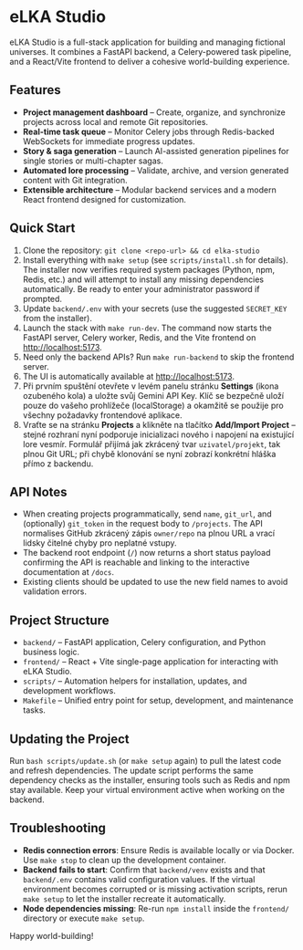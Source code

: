 # eLKA Studio

eLKA Studio is a full-stack application for building and managing fictional universes. It combines a FastAPI backend, a Celery-powered task pipeline, and a React/Vite frontend to deliver a cohesive world-building experience.

## Features
- **Project management dashboard** – Create, organize, and synchronize projects across local and remote Git repositories.
- **Real-time task queue** – Monitor Celery jobs through Redis-backed WebSockets for immediate progress updates.
- **Story & saga generation** – Launch AI-assisted generation pipelines for single stories or multi-chapter sagas.
- **Automated lore processing** – Validate, archive, and version generated content with Git integration.
- **Extensible architecture** – Modular backend services and a modern React frontend designed for customization.

## Quick Start
1. Clone the repository: `git clone <repo-url> && cd elka-studio`
2. Install everything with `make setup` (see `scripts/install.sh` for details).
   The installer now verifies required system packages (Python, npm, Redis, etc.) and will attempt to install any
   missing dependencies automatically. Be ready to enter your administrator password if prompted.
3. Update `backend/.env` with your secrets (use the suggested `SECRET_KEY` from the installer).
4. Launch the stack with `make run-dev`. The command now starts the FastAPI server, Celery worker, Redis, and the Vite frontend on [http://localhost:5173](http://localhost:5173).
5. Need only the backend APIs? Run `make run-backend` to skip the frontend server.
6. The UI is automatically available at [http://localhost:5173](http://localhost:5173).
7. Při prvním spuštění otevřete v levém panelu stránku **Settings** (ikona ozubeného kola) a uložte svůj Gemini API Key.
   Klíč se bezpečně uloží pouze do vašeho prohlížeče (localStorage) a okamžitě se použije pro všechny požadavky frontendové aplikace.
8. Vraťte se na stránku **Projects** a klikněte na tlačítko **Add/Import Project** – stejné rozhraní nyní podporuje inicializaci nového i napojení na existující lore vesmír. Formulář přijímá jak zkrácený tvar `uzivatel/projekt`, tak plnou Git URL; při chybě klonování se nyní zobrazí konkrétní hláška přímo z backendu.

## API Notes
- When creating projects programmatically, send `name`, `git_url`, and (optionally) `git_token` in the request body to `/projects`. The API normalises GitHub zkrácený zápis `owner/repo` na plnou URL a vrací lidsky čitelné chyby pro neplatné vstupy.
- The backend root endpoint (`/`) now returns a short status payload confirming the API is reachable and linking to the interactive documentation at `/docs`.
- Existing clients should be updated to use the new field names to avoid validation errors.

## Project Structure
- `backend/` – FastAPI application, Celery configuration, and Python business logic.
- `frontend/` – React + Vite single-page application for interacting with eLKA Studio.
- `scripts/` – Automation helpers for installation, updates, and development workflows.
- `Makefile` – Unified entry point for setup, development, and maintenance tasks.

## Updating the Project
Run `bash scripts/update.sh` (or `make setup` again) to pull the latest code and refresh dependencies. The update script performs the same dependency checks as the installer, ensuring tools such as Redis and npm stay available. Keep your virtual environment active when working on the backend.

## Troubleshooting
- **Redis connection errors**: Ensure Redis is available locally or via Docker. Use `make stop` to clean up the development container.
- **Backend fails to start**: Confirm that `backend/venv` exists and that `backend/.env` contains valid configuration values. If the virtual environment becomes corrupted or is missing activation scripts, rerun `make setup` to let the installer recreate it automatically.
- **Node dependencies missing**: Re-run `npm install` inside the `frontend/` directory or execute `make setup`.

Happy world-building!
